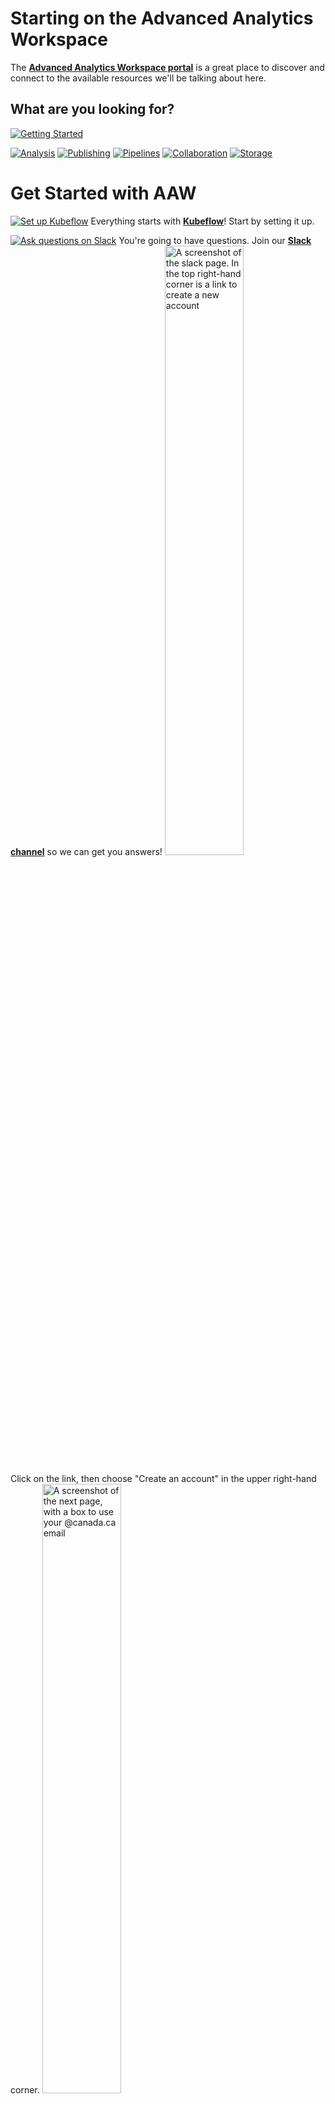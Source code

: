 # Starting on the Advanced Analytics Workspace

The
**[Advanced Analytics Workspace portal](https://portal.covid.cloud.statcan.ca)**
is a great place to discover and connect to the available resources we'll be
talking about here.

## What are you looking for?

[![Getting Started](images/GettingStarted.PNG)](#get-started-with-aaw)

[![Analysis](images/Analysis.PNG)](#experiments)
[![Publishing](images/Publishing.PNG)](#publishing)
[![Pipelines](images/Pipelines.PNG)](#pipelines)
[![Collaboration](images/Collaboration.PNG)](#collaboration)
[![Storage](images/Storage.PNG)](#storage)

# Get Started with AAW

[![Set up Kubeflow](images/Kubeflow.PNG)](1-Experiments/Kubeflow/) Everything
starts with **[Kubeflow](1-Experiments/Kubeflow/)**! Start by setting it up.

[![Ask questions on Slack](images/Slack.PNG)](https://statcan-aaw.slack.com/)
You're going to have questions. Join our
**[Slack channel](https://statcan-aaw.slack.com/)** so we can get you answers!
<img src="images/SlackAAW.PNG" alt="A screenshot of the slack page. In the top right-hand corner is a link to create a new account" width="50%">

Click on the link, then choose "Create an account" in the upper right-hand
corner.
<img src="images/SlackAAW2.PNG" alt="A screenshot of the next page, with a box to use your @canada.ca email" width="50%">

Use your @canada.ca email address so that you will be automatically approved.

# Experiments

## Process data using `R`, `Python`, or `Julia`

[![R, Python, or Julia in Jupyter notebooks](images/Jupyter.PNG)](1-Experiments/Jupyter/)
Once you have Kubeflow set up, use
**[Jupyter Notebooks](1-Experiments/Jupyter/)** to create and share documents
that contain live code, equations, or visualizations.
![Jupyter Notebooks](images/jupyter_in_action.png)

## Process data using 'R' or 'Python'

[![R or Python in R Studio](images/RStudio.PNG)](1-Experiments/RStudio/)
**[R Studio](1-Experiments/RStudio/)** gives you an integrated development
environment for R and Python. Use the r-studio-cpu image to get an R Studio
environment.

## Run a virtual desktop

[![Virtual Desktop](images/VirtualDesktop.PNG)](1-Experiments/ML-Workspaces) You
can run a full Ubuntu desktop, with typical applications, right inside your
browser, using [**ML Workspaces**](1-Experiments/ML-Workspaces)

## Manage machine learning models and metadata

[![Machine Learning](images/MachineLearning.PNG)](1-Experiments/MLflow/)
**[ML Flow](1-Experiments/MLflow/)** lets you manage the machine learning
lifecycle. It's a model registry for storing machine learning models and
metrics.

# Publishing

## Build and publish an interactive dashboard

[![InteractiveDashboard](images/InteractiveDashboard.PNG)](/2-Publishing/R-Shiny/)
Use **[R-Shiny](/2-Publishing/R-Shiny/)** to build interactive web apps straight
from R. You can deploy your R-Shiny dashboard by submitting a pull request to
our [R-Dashboards GitHub repository](https://github.com/StatCan/R-dashboards).
![R Shiny Server](images/readme/shiny_ui.png)

**[Dash](/2-Publishing/Dash/)** is a data visualization tool that lets you build
an interactive GUI around your data analysis code.

## Explore your data

[![Explore your data](images/ExploreData.PNG)](/2-Publishing/Datasette/) Use
**[Datasette](/2-Publishing/Datasette/)** , an instant JSON API for your SQLite
databases. Run SQL queries in a more interactive way!

# Pipelines

## Build and schedule data/analysis pipelines

[![Build Piplines](images/BuildPipelines.PNG)](/3-Pipelines/Kubeflow-Pipelines/)
**[Kubeflow Pipelines](/3-Pipelines/Kubeflow-Pipelines/)** allows you to set up
pipelines. Each pipeline encapsulates analytical workflows, and can be shared,
reused, and scheduled.
![Kubeflow Pipelines](images/readme/kubeflow_pipeline.png)

[![Integrate with PaaS](images/IntegratePaaS.PNG)]()

## Integrate with Platform as a Service (PaaS) offerings

We can integrate with many Platform as a Service (PaaS) offerings, like
Databricks or AzureML.

# Collaboration

There are many ways collaborate on the platform. Which is best for your
situation depends on what you're sharing and how many people you want to share
with. See the [Collaboration Overview](4-Collaboration/Overview.md) for details.

Content to be shared breaks roughly into **Data**, **Code**, or **Compute
Environments** (e.g.: sharing the same virtual machines) and who you want to
share it with (**No one**, **My Team**, or **Everyone**). This leads to the
following table of options

|             |           **Private**            |                  **Team**                  |  **StatCan**  |
| :---------: | :------------------------------: | :----------------------------------------: | :-----------: |
|  **Code**   | GitLab/GitHub or personal folder |        GitLab/GitHub or team folder        | GitLab/GitHub |
|  **Data**   |    Personal folder or bucket     | Team folder or bucket, or shared namespace | Shared Bucket |
| **Compute** |        Personal namespace        |              Shared namespace              |      N/A      |

<!-- prettier-ignore -->
??? question "What is the difference between a bucket and a folder?"
    Buckets are like Network Storage. See the [Storage section](#storage) section for more discussion of the differences between these two ideas.

Sharing code, disks, and workspaces (e.g.: two people sharing the same virtual
machine) is described in more detail in the
[Collaboration](4-Collaboration/Overview.md) section. Sharing data through
buckets is described in more detail in the **[MinIO](./5-Storage/MinIO.md/)**
section.

# Storage

The platform provides several types of storage:

- Disk (also called Volumes on the Notebook Server creation screen)
- Bucket ("Blob" or S3 storage, provided through MinIO)
- Data Lakes (coming soon)

Depending on your use case, either disk or bucket may be most suitable. Our [storage overview](./5-Storage/Overview.md) will help you compare them.

## Disks

[![Disks](images/Disks.PNG)](Storage.md/) **[Disks](./5-Storage/Disks.md/)** are
added to your notebook server by adding Data Volumes.

## Buckets

[![MinIO](images/Buckets.PNG)](MinIO.md/) **[MinIO](./5-Storage/MinIO.md/)** is
a cloud-native scalable object store. We use it for buckets (blob or S3
storage).
